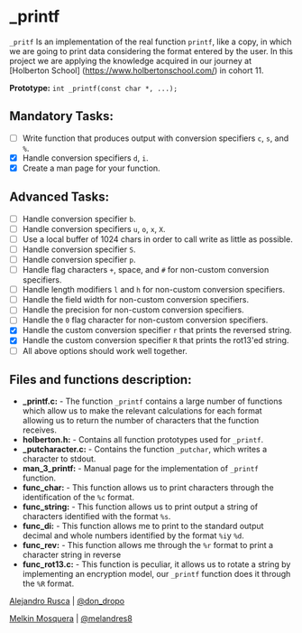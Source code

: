 # _printf

```_pritf``` Is an implementation of the real function ```printf```, like a copy, in which we are going to print data considering the format entered by the user. In this project we are applying the knowledge acquired in our journey at [Holberton School] (https://www.holbertonschool.com/) in cohort 11.

**Prototype:** ```int _printf(const char *, ...);```

## Mandatory Tasks:
- [ ] Write function that produces output with conversion specifiers ```c```, ```s```, and ```%```.
- [x] Handle conversion specifiers ```d```, ```i```.
- [x] Create a man page for your function.

## Advanced Tasks:
- [ ] Handle conversion specifier ```b```.
- [ ] Handle conversion specifiers ```u```, ```o```, ```x```, ```X```.
- [ ] Use a local buffer of 1024 chars in order to call write as little as possible.
- [ ] Handle conversion specifier ```S```.
- [ ] Handle conversion specifier ```p```.
- [ ] Handle flag characters ```+```, space, and ```#``` for non-custom conversion specifiers.
- [ ] Handle length modifiers ```l``` and ```h``` for non-custom conversion specifiers.
- [ ] Handle the field width for non-custom conversion specifiers.
- [ ] Handle the precision for non-custom conversion specifiers.
- [ ] Handle the ```0``` flag character for non-custom conversion specifiers.
- [x] Handle the custom conversion specifier ```r``` that prints the reversed string.
- [x] Handle the custom conversion specifier ```R``` that prints the rot13'ed string.
- [ ] All above options should work well together.

## Files and functions description:
* **_printf.c:** - The function ```_printf``` contains a large number of functions which allow us to make the relevant calculations for each format allowing us to return the number of characters that the function receives.
* **holberton.h:** - Contains all function prototypes used for ```_printf```.
* **_putcharacter.c:** - Contains the function ```_putchar```, which writes a character to stdout.
* **man_3_printf:** - Manual page for the implementation of ```_printf``` function.
* **func_char:** - This function allows us to print characters through the identification of the ```%c``` format.
* **func_string:** - This function allows us to print output a string of characters identified with the format ```%s```.
* **func_di:** - This function allows me to print to the standard output decimal and whole numbers identified by the format
```%i```y ```%d```.
* **func_rev:** - This function allows me through the ```%r``` format to print a character string in reverse
* **func_rot13.c:** - This function is peculiar, it allows us to rotate a string by implementing an encryption model, our ```_printf``` function does it through the ```%R``` format.

[Alejandro Rusca](https://github.com/dondropo) | [@don_dropo](https://twitter.com/don_dropo)

[Melkin Mosquera](https://github.com/melandres8) | [@melandres8](https://twitter.com/melandres8)
